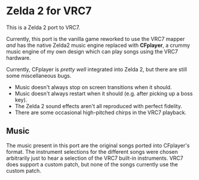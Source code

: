 # Zelda 2 for VRC7

This is a Zelda 2 port to VRC7.

Currently, this port is the vanilla game reworked to use the VRC7 mapper
_and_ has the native Zelda2 music engine replaced with **CFplayer**, a
crummy music engine of my own design which can play songs using the VRC7
hardware.

Currently, CFplayer is _pretty well_ integrated into Zelda 2, but there
are still some miscellaneous bugs.

- Music doesn't always stop on screen transitions when it should.
- Music doesn't always restart when it should (e.g. after picking up a
  boss key).
- The Zelda 2 sound effects aren't all reproduced with perfect fidelity.
- There are some occasional high-pitched chirps in the VRC7 playback.

## Music

The music present in this port are the original songs ported into CFplayer's
format.  The instrument selections for the different songs were chosen
arbitrarily just to hear a selection of the VRC7 built-in instruments.
VRC7 does support a custom patch, but none of the songs currently use the
custom patch.
